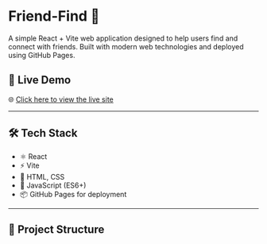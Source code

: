 # Friend-Find 👥

A simple React + Vite web application designed to help users find and connect with friends. Built with modern web technologies and deployed using GitHub Pages.

## 🚀 Live Demo

🌐 [Click here to view the live site](https://annpurna04.github.io/Friend-Find/)

---

## 🛠 Tech Stack

- ⚛️ React
- ⚡ Vite
- 🎨 HTML, CSS
- 🧠 JavaScript (ES6+)
- 📦 GitHub Pages for deployment

---

## 📁 Project Structure

